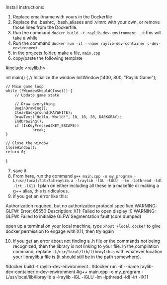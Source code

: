 Install instructions:

1. Replace email/name with yours in the Dockerfile
2. Replace the .bashrc, .bash_aliases and .vimrc with your own, or remove those lines from the Dockerfile.
3. Run the command `docker build -t raylib-dev-environment .` <-this will take a while
4. Run the command `docker run -it --name raylib-dev-container c-dev-environment`
5. in the projects folder, make a file, `main.cpp`
6. copy/paste the following template

#include <raylib.h>

int main() {
    // Initialize the window
    InitWindow(1400, 800, "Raylib Game");

    // Main game loop
    while (!WindowShouldClose()) {
        // Update game state

        // Draw everything
        BeginDrawing();
        ClearBackground(RAYWHITE);
        DrawText("Hello, World!", 10, 10, 20, DARKGRAY);
        EndDrawing();
        if (IsKeyPressed(KEY_ESCAPE))
                break;
    }

    // Close the window
    CloseWindow();
    return 0;
}
                                                        
7. save it
8. From here, run the command `g++ main.cpp -o my_program -L/usr/local/lib/libraylib.a -lraylib -lGL -lGLU  -lm -lpthread -ldl -lrt -lX11`. I plan on either including all these in a makefile or making a g++ alias, this is ridiculous. 
9. if you get an error like this:

Authorization required, but no authorization protocol specified
WARNING: GLFW: Error: 65550 Description: X11: Failed to open display :0
WARNING: GLFW: Failed to initialize GLFW
Segmentation fault (core dumped)

open up a terminal on your local machine, type `xhost +local:docker` to give docker permission to engage with X11, then try again

10. if you get an error about not finding a .h file or the commands not being recognized, then the library is not linking to your file. In the compilation command, replace `-L/usr/local/lib/libraylib.a` with whatever location your libraylib.a file is (it should still be in the path somewhere).





#docker build -t raylib-dev-environment .
#docker run -it --name raylib-dev-container c-dev-environment
#g++ main.cpp -o my_program -L/usr/local/lib/libraylib.a -lraylib -lGL -lGLU  -lm -lpthread -ldl -lrt -lX11

